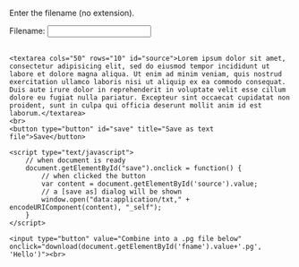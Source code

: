 <html>

<head>
    <title>Fake download via datauri</title>
</head>

<body>

<p>Enter the filename (no extension).</p>

<form>
  <label for="fname">Filename: </label>
  <input type="text" id="fname" name="fname"><br><br>
</form>




    <textarea cols="50" rows="10" id="source">Lorem ipsum dolor sit amet, consectetur adipisicing elit, sed do eiusmod tempor incididunt ut labore et dolore magna aliqua. Ut enim ad minim veniam, quis nostrud exercitation ullamco laboris nisi ut aliquip ex ea commodo consequat. Duis aute irure dolor in reprehenderit in voluptate velit esse cillum dolore eu fugiat nulla pariatur. Excepteur sint occaecat cupidatat non proident, sunt in culpa qui officia deserunt mollit anim id est laborum.</textarea>
    <br>
    <button type="button" id="save" title="Save as text file">Save</button>

    <script type="text/javascript">
        // when document is ready
        document.getElementById("save").onclick = function() {
            // when clicked the button
            var content = document.getElementById('source').value;
            // a [save as] dialog will be shown
            window.open("data:application/txt," + encodeURIComponent(content), "_self");
        }
    </script>
   <script>
    function download(filename, text) {
    var pom = document.createElement('a');
    pom.setAttribute('href', 'data:text/plain;charset=utf-8,' + encodeURIComponent(text));
    pom.setAttribute('download', filename);

    if (document.createEvent) {
        var event = document.createEvent('MouseEvents');
        event.initEvent('click', true, true);
        pom.dispatchEvent(event);
    }
    else {
        pom.click();
    }
}



</script>
    <input type="button" value="Combine into a .pg file below" onclick="download(document.getElementById('fname').value+'.pg', 'Hello')"><br>
</body>

</html>
